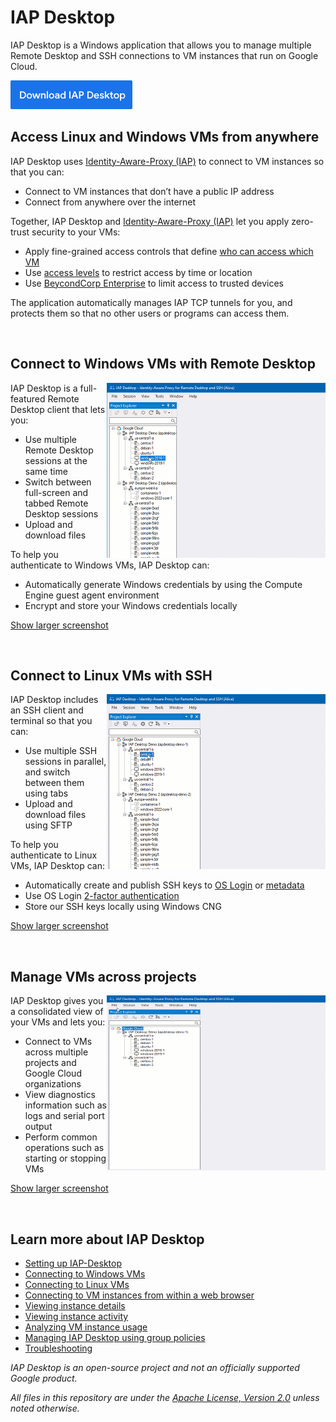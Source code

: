 # IAP Desktop

IAP Desktop is a Windows application that allows you to manage multiple Remote Desktop and SSH connections 
to VM instances that run on Google Cloud. 

[<img src="doc/images/download.png">](https://github.com/GoogleCloudPlatform/iap-desktop/releases/latest/download/IapDesktop.msi)

## Access Linux and Windows VMs from anywhere


IAP Desktop uses [Identity-Aware-Proxy (IAP)](https://cloud.google.com/iap/docs/tcp-forwarding-overview) to connect to VM instances so that you can:

*   Connect to VM instances that don’t have a public IP address
*   Connect from anywhere over the internet

Together, IAP Desktop and [Identity-Aware-Proxy (IAP)](https://cloud.google.com/iap/docs/tcp-forwarding-overview) let you apply zero-trust security to your VMs:

*   Apply fine-grained access controls that define [who can access which VM](https://cloud.google.com/iap/docs/using-tcp-forwarding#configuring_access_and_permissions)
*   Use [access levels](https://cloud.google.com/iap/docs/cloud-iap-context-aware-access-howto) to restrict access by time or location
*   Use [BeycondCorp Enterprise](https://cloud.google.com/beyondcorp-enterprise) to limit access to trusted devices

The application automatically manages IAP TCP tunnels for you, and protects them so that no other users or programs can access them.

<img src='doc/images/pix.gif' width='100%' height='1'>


## Connect to Windows VMs with Remote Desktop

<img src='doc/images/RemoteDesktop_350.gif' align='right' width='350' height='280' margin='10'>

IAP Desktop is a full-featured Remote Desktop client that lets you:

*   Use multiple Remote Desktop sessions at the same time
*   Switch between full-screen and tabbed Remote Desktop sessions
*   Upload and download files

To help you authenticate to Windows VMs, IAP Desktop can:

*   Automatically generate Windows credentials by using the Compute Engine guest agent environment
*   Encrypt and store your Windows credentials locally

[Show larger screenshot](doc/images/RemoteDesktop_1024.gif?raw=true)

<img src='doc/images/pix.gif' width='100%' height='1'>

## Connect to Linux VMs with SSH

<img src='doc/images/SSH_350.gif' align='right' width='350' height='280' margin='10'>

IAP Desktop includes an SSH client and terminal so that you can:

*   Use multiple SSH sessions in parallel, and switch between them using tabs
*   Upload and download files using SFTP

To help you authenticate to Linux VMs, IAP Desktop can:

*   Automatically create and publish SSH keys to [OS Login](https://cloud.google.com/compute/docs/oslogin) or [metadata](https://cloud.google.com/compute/docs/connect/add-ssh-keys#metadata)
*   Use OS Login [2-factor authentication](https://cloud.google.com/compute/docs/oslogin/set-up-oslogin)
*   Store our SSH keys locally using Windows CNG

[Show larger screenshot](doc/images/SSH_1024.gif?raw=true)

<img src='doc/images/pix.gif' width='100%' height='1'>


## Manage VMs across projects

<img src='doc/images/Manage_350.gif' align='right' width='350' height='280' margin='10'>

IAP Desktop gives you a consolidated view of your VMs and lets you:

*   Connect to VMs across multiple projects and Google Cloud organizations
*   View diagnostics information such as logs and serial port output
*   Perform common operations such as starting or stopping VMs


[Show larger screenshot](doc/images/Manage_1024.gif?raw=true)

<img src='doc/images/pix.gif' width='100%' height='1'>


## Learn more about IAP Desktop

* [Setting up IAP-Desktop](https://github.com/GoogleCloudPlatform/iap-desktop/wiki/Installation)
* [Connecting to Windows VMs](https://github.com/GoogleCloudPlatform/iap-desktop/wiki/Connecting-to-instances)
* [Connecting to Linux VMs](https://github.com/GoogleCloudPlatform/iap-desktop/wiki/Connecting-to-linux-instances)
* [Connecting to VM instances from within a web browser](https://github.com/GoogleCloudPlatform/iap-desktop/wiki/Browser-Integration)
* [Viewing instance details](https://github.com/GoogleCloudPlatform/iap-desktop/wiki/Viewing-instance-details)
* [Viewing instance activity](https://github.com/GoogleCloudPlatform/iap-desktop/wiki/Viewing-instance-activity)
* [Analyzing VM instance usage](https://github.com/GoogleCloudPlatform/iap-desktop/wiki/Analyzing-usage)
* [Managing IAP Desktop using group policies](https://github.com/GoogleCloudPlatform/iap-desktop/wiki/Managing-IAP-Desktop-using-group-policies)
* [Troubleshooting](https://github.com/GoogleCloudPlatform/iap-desktop/wiki/Troubleshooting)




_IAP Desktop is an open-source project and not an officially supported Google product._

_All files in this repository are under the
[Apache License, Version 2.0](LICENSE.txt) unless noted otherwise._
